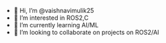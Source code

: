- 👋 Hi, I’m @vaishnavimulik25
- 👀 I’m interested in ROS2,C
- 🌱 I’m currently learning AI/ML
- 💞️ I’m looking to collaborate on projects on ROS2/AI
  

<!---
vaishnavimulik25/vaishnavimulik25 is a ✨ special ✨ repository because its `README.md` (this file) appears on your GitHub profile.
You can click the Preview link to take a look at your changes.
--->
